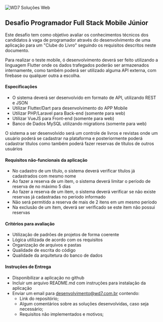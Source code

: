 
![WD7 Soluções Web](https://wd7.com.br/marca/marca-wd7.png)


## Desafio Programador Full Stack Mobile Júnior


Este desafio tem como objetivo avaliar os conhecimentos técnicos dos candidatos à vaga de programador através do desenvolvimento de uma aplicação para um "Clube do Livro" seguindo os requisitos descritos neste documento. 

Para realizar o teste mobile, ó desenvolvimento deverá ser feito utilizando a linguagem Flutter onde os dados trafegados poderão ser armazenados internamente, como também poderá ser utilizado alguma API externa, com firebase ou qualquer outra a escolha.

#### Especificações
- O sistema deverá ser desenvolvido em formato de API, utilizando REST e JSON
- Utilizar Flutter/Dart para desenvolvimento do APP Mobile
- Utilizar PHP/Laravel para Back-end (somente para web)
- Utilizar VueJS para Front-end (somente para web)
- Banco de Dados MySQL utilizando migrations (somente para web)


O sistema a ser desenvolvido será um controle de livros e revistas onde um usuário poderá se cadastrar na plataforma e posteriormente poderá cadastrar títulos como também poderá fazer reservas de títulos de outros usuários

#### Requisitos não-funcionais da aplicação
- No cadastro de um título, o sistema deverá verificar títulos já cadastrados com mesmo nome
- Ao fazer a reserva de um item, o sistema deverá limitar o período de reserva de no máximo 5 dias
- Ao fazer a reserva de um item, o sistema deverá verificar se não existe reservas já cadastradas no período informado
- Não será permitido a reserva de mais de 2 itens em um mesmo período
- Na exclusão de um item, deverá ser verificado se este item não possui reservas


#### Critérios para avaliação
- Utilização de padrões de projetos de forma coerente
- Lógica utilizada de acordo com os requisitos
- Organização de arquivos e pastas
- Qualidade de escrita do código
- Qualidade da arquitetura do banco de dados


#### Instruções de Entrega
- Disponibilizar a aplicação no github
- Incluir um arquivo README.md com instruções para instalação da aplicação
- Enviar um email para desenvolvimento@wd7.com.br contendo:
  * Link do repositório;
  * Algum comentários sobre as soluções desenvolvidas, caso seja necessário;
  * Requisitos não implementados e motivos;
